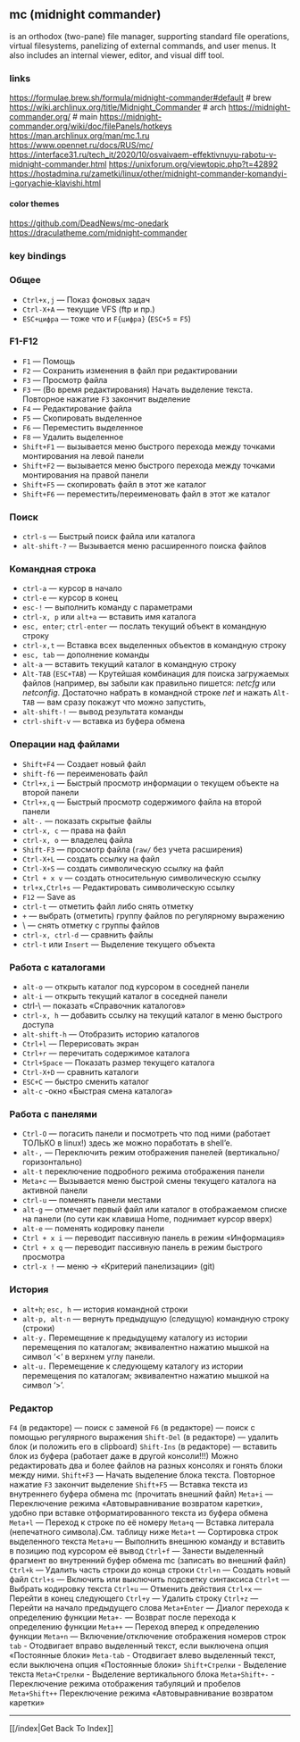 ## mc (midnight commander)

is an orthodox (two-pane) file manager, supporting standard file operations,
virtual filesystems, panelizing of external commands, and user menus. It also
includes an internal viewer, editor, and visual diff tool.

### links

https://formulae.brew.sh/formula/midnight-commander#default  # brew
https://wiki.archlinux.org/title/Midnight_Commander  # arch
https://midnight-commander.org/  # main
https://midnight-commander.org/wiki/doc/filePanels/hotkeys
https://man.archlinux.org/man/mc.1.ru
https://www.opennet.ru/docs/RUS/mc/
https://interface31.ru/tech_it/2020/10/osvaivaem-effektivnuyu-rabotu-v-midnight-commander.html
https://unixforum.org/viewtopic.php?t=42892
https://hostadmina.ru/zametki/linux/other/midnight-commander-komandyi-i-goryachie-klavishi.html

#### color themes
https://github.com/DeadNews/mc-onedark
https://draculatheme.com/midnight-commander

### key bindings

### Общее
- `Ctrl+x,j` — Показ фоновых задач
- `Сtrl-X+A` — текущие VFS (ftp и пр.)
- `ESC+цифра` — тоже что и `F{цифра}` (`ESC+5` = `F5`)

### F1-F12
- `F1` — Помощь
- `F2` — Сохранить изменения в файл при редактировании
- `F3` — Просмотр файла
- `F3` — (Во время редактирования) Начать выделение текста. Повторное нажатие
  `F3` закончит выделение
- `F4` — Редактирование файла
- `F5` — Скопировать выделенное
- `F6` — Переместить выделенное
- `F8` — Удалить выделенное  
- `Shift+F1` — вызывается меню быстрого перехода между точками монтирования на
  левой панели
- `Shift+F2` — вызывается меню быстрого перехода между точками монтирования на
  правой панели
- `Shift+F5` — скопировать файл в этот же каталог
- `Shift+F6` — переместить/переименовать файл в этот же каталог

### Поиск
- `ctrl-s` — Быстрый поиск файла или каталога
- `alt-shift-?` — Вызывается меню расширенного поиска файлов

### Командная строка
- `ctrl-a` — курсор в начало
- `ctrl-e` — курсор в конец
- `esc-!` — выполнить команду с параметрами
- `ctrl-x, p` или `alt+a` — вставить имя каталога
- `esc, enter`; `ctrl-enter` — послать текущий объект в командную строку
- `ctrl-x,t` — Вставка всех выделенных объектов в командную строку
- `esc, tab` — дополнение команды
- `alt-a` — вставить текущий каталог в командную строку
- `Alt-TAB` (`ESC+TAB`) — Крутейшая комбинация для поиска загружаемых файлов
  (например, вы забыли как правильно пишется: _netcfg_ или _netconfig_.
  Достаточно набрать в командной строке _net_ и нажать `Alt-TAB` — вам сразу
  покажут что можно запустить,
- `alt-shift-!` — вывод результата команды
- `ctrl-shift-v` — вставка из буфера обмена

### Операции над файлами
- `Shift+F4` — Создает новый файл
- `shift-f6` — переименовать файл
- `Ctrl+x,i` — Быстрый просмотр информации о текущем объекте на второй панели
- `Ctrl+x,q` — Быстрый просмотр содержимого файла на второй панели
- `alt-.` — показать скрытые файлы
- `ctrl-x, c` — права на файл
- `ctrl-x, o` — владелец файла
- `Shift-F3` — просмотр файла (`raw/` без учета расширения)
- `Ctrl-X+L` — создать ссылку на файл
- `Ctrl-X+S` — создать символическую ссылку на файл
- `Ctrl + x v` — создать относительную символическую ссылку  
- `trl+x,Ctrl+s` — Редактировать символическую ссылку
- `F12` — Save as
- `ctrl-t` — отметить файл либо снять отметку
- `+` — выбрать (отметить) группу файлов по регулярному выражению
- \ — снять отметку с группы файлов
- `ctrl-x, ctrl-d` — сравнить файлы
- `ctrl-t` или `Insert` — Выделение текущего объекта

### Работа с каталогами
- `alt-o` — открыть каталог под курсором в соседней панели
- `alt-i` — открыть текущий каталог в соседней панели
- сtrl-\ — показать «Справочник каталогов»
- `ctrl-x, h` — добавить ссылку на текущий каталог в меню быстрого доступа
- `alt-shift-h` — Отобразить историю каталогов
- `Ctrl+l` — Перерисовать экран
- `Ctrl+r` — перечитать содержимое каталога
- `Ctrl+Space` — Показать размер текущего каталога
- `Ctrl-X+D` — сравнить каталоги
- `ESC+C` — быстро сменить каталог
- `alt-c` -окно «Быстрая смена каталога»

### Работа с панелями
- `Ctrl-O` — погасить панели и посмотреть что под ними (работает ТОЛЬКО в
  linux!) здесь же можно поработать в shell’e.
- `alt-,` — Переключить режим отображения панелей (вертикально/горизонтально)
- `alt-t` переключение подробного режима отображения панели
- `Meta+c` — Вызывается меню быстрой смены текущего каталога на активной панели
- `ctrl-u` — поменять панели местами
- `alt-g` — отмечает первый файл или каталог в отображаемом списке на панели
  (по сути как клавиша Home, поднимает курсор вверх)
- `alt-e` — поменять кодировку панели
- `Ctrl + x i` — переводит пассивную панель в режим «Информация»
- `Ctrl + x q` — переводит пассивную панель в режим быстрого просмотра
- `ctrl-x !` — меню → «Критерий панелизации» (git)

### История
- `alt+h`; `esc, h` — история командной строки
- `alt-p, alt-n` — вернуть предыдущую (следущую) командную строку (строки)
- `alt-y.` Перемещение к предыдущему каталогу из истории перемещения по
  каталогам; эквивалентно нажатию мышкой на символ ‘<‘ в верхнем углу панели.
- `alt-u.` Перемещение к следующему каталогу из истории перемещения по
  каталогам; эквивалентно нажатию мышкой на символ ‘>’.

### Редактор
`F4` (в редакторе) — поиск с заменой
`F6` (в редакторе) — поиск с помощью регулярного выражения
`Shift-Del` (в редакторе) — удалить блок (и положить его в clipboard)
`Shift-Ins` (в редакторе) — вставить блок из буфера (работает даже в другой
консоли!!!) Можно редактировать два и более файлов на разных консолях и
гонять блоки между ними.
`Shift+F3` — Начать выделение блока текста. Повторное нажатие `F3` закончит
выделение
`Shift+F5` — Вставка текста из внутреннего буфера обмена mc (прочитать
внешний файл)
`Meta+i` — Переключение режима «Автовыравнивание возвратом каретки», удобно
при вставке отформатированного текста из буфера обмена
`Meta+l` — Переход к строке по её номеру
`Meta+q` — Вставка литерала (непечатного символа).См. таблицу ниже
`Meta+t` — Сортировка строк выделенного текста
`Meta+u` — Выполнить внешнюю команду и вставить в позицию под курсором её
вывод
`Ctrl+f` — Занести выделенный фрагмент во внутренний буфер обмена mc
(записать во внешний файл)
`Ctrl+k` — Удалить часть строки до конца строки
`Ctrl+n` — Создать новый файл
`Ctrl+s` — Включить или выключить подсветку синтаксиса
`Ctrl+t` — Выбрать кодировку текста
`Ctrl+u` — Отменить действия
`Ctrl+x` — Перейти в конец следующего
`Ctrl+y` — Удалить строку
`Ctrl+z` — Перейти на начало предыдущего слова
`Meta+Enter` — Диалог перехода к определению функции
`Meta+-` — Возврат после перехода к определению функции
`Meta++` — Переход вперед к определению функции
`Meta+n` — Включение/отключение отображения номеров строк
`tab` - Отодвигает вправо выделенный текст, если выключена опция «Постоянные
блоки»
`Meta-tab` - Отодвигает влево выделенный текст, если выключена опция
«Постоянные блоки»
`Shift+Стрелки` - Выделение текста
`Meta+Стрелки` - Выделение вертикального блока
`Meta+Shift+-` - Переключение режима отображения табуляций и пробелов
`Meta+Shift++` Переключение режима «Автовыравнивание возвратом каретки»


---

[[/index|Get Back To Index]]
